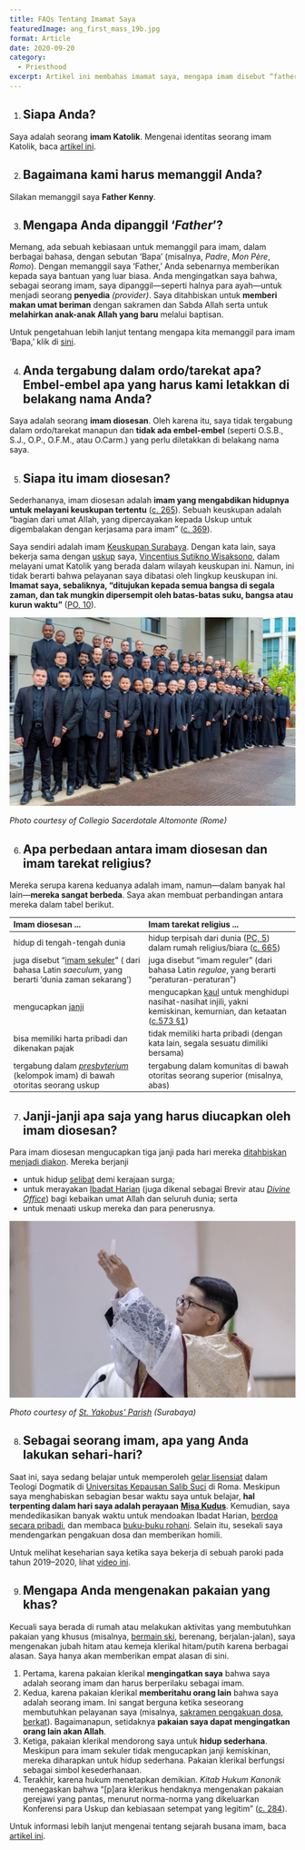 ```yaml
---
title: FAQs Tentang Imamat Saya
featuredImage: ang_first_mass_19b.jpg
format: Article
date: 2020-09-20
category:
  - Priesthood
excerpt: Artikel ini membahas imamat saya, mengapa imam disebut “father”, perbedaan antara imam diosesan dan imam tarekat religius, janji-janji yang diucapkan oleh imam diosesan, kehidupan sehari-hari saya, dan alasan saya mengenakan busana imam.
---
```

1. ## Siapa Anda?

Saya adalah seorang **imam Katolik**. Mengenai identitas seorang imam Katolik, baca [artikel ini](https://www.catholic.com/encyclopedia/priest).

2. ## Bagaimana kami harus memanggil Anda?

Silakan memanggil saya **Father Kenny**.

3. ## Mengapa Anda dipanggil ‘*Father*’?

Memang, ada sebuah kebiasaan untuk memanggil para imam, dalam berbagai bahasa, dengan sebutan ‘Bapa’ (misalnya, *Padre*, *Mon Père*, *Romo*). Dengan memanggil saya ‘Father,’ Anda sebenarnya memberikan kepada saya bantuan yang luar biasa. Anda mengingatkan saya bahwa, sebagai seorang imam, saya dipanggil—seperti halnya para ayah—untuk menjadi seorang **penyedia** *(provider)*. Saya ditahbiskan untuk **memberi makan umat beriman** dengan sakramen dan Sabda Allah serta untuk **melahirkan anak-anak Allah yang baru** melalui baptisan. 

Untuk pengetahuan lebih lanjut tentang mengapa kita memanggil para imam ‘Bapa,’ klik di [sini](https://www.ewtn.com/catholicism/library/why-do-we-call-priests-father-1178).

4. ## Anda tergabung dalam ordo/tarekat apa? Embel-embel apa yang harus kami letakkan di belakang nama Anda?

Saya adalah seorang **imam diosesan**. Oleh karena itu, saya tidak tergabung dalam ordo/tarekat manapun dan **tidak ada embel-embel** (seperti O.S.B., S.J., O.P., O.F.M., atau O.Carm.) yang perlu diletakkan di belakang nama saya.

5. ## Siapa itu imam diosesan?

Sederhananya, imam diosesan adalah **imam yang mengabdikan hidupnya untuk melayani keuskupan tertentu** ([c. 265](https://www.vatican.va/archive/cod-iuris-canonici/eng/documents/cic_lib2-cann208-329_en.html#CHAPTER_II.)). Sebuah keuskupan adalah “bagian dari umat AlIah, yang dipercayakan kepada Uskup untuk digembalakan dengan kerjasama para imam” ([c. 369](https://www.vatican.va/archive/cod-iuris-canonici/eng/documents/cic_lib2-cann368-430_en.html)).

Saya sendiri adalah imam [Keuskupan Surabaya](http://www.gcatholic.org/dioceses/diocese/sura0.htm). Dengan kata lain, saya bekerja sama dengan [uskup](https://www.catholic.com/encyclopedia/bishop) saya, [Vincentius Sutikno Wisaksono](http://www.catholic-hierarchy.org/bishop/bwisak.html), dalam melayani umat Katolik yang berada dalam wilayah keuskupan ini. Namun, ini tidak berarti bahwa pelayanan saya dibatasi oleh lingkup keuskupan ini. **Imamat saya, sebaliknya, “ditujukan kepada semua bangsa di segala zaman, dan tak mungkin dipersempit oleh batas-batas suku, bangsa atau kurun waktu”** ([PO, 10](https://katolisitas.org/presbyterorum-ordinis/)).

![Altomonte priests group picture](altomonte_priests.jpg)

_Photo courtesy of Collegio Sacerdotale Altomonte (Rome)_

6. ## Apa perbedaan antara imam diosesan dan imam tarekat religius?

Mereka serupa karena keduanya adalah imam, namun—dalam banyak hal lain—**mereka sangat berbeda**. Saya akan membuat perbandingan antara mereka dalam tabel berikut.

| **Imam diosesan ...**                                        | **Imam tarekat religius ...**                                |
| :----------------------------------------------------------- | :----------------------------------------------------------- |
| hidup di tengah-tengah dunia                                 | hidup terpisah dari dunia ([PC, 5](https://katolisitas.org/perfectae-caritatis/)) dalam rumah religius/biara ([c. 665](https://www.vatican.va/archive/cod-iuris-canonici/eng/documents/cic_lib2-cann607-709_en.html#CHAPTER_III.)) |
| juga disebut “[imam sekuler](https://www.newadvent.org/cathen/13675a.htm)” ( dari bahasa Latin *saeculum*, yang berarti ‘dunia zaman sekarang’) | juga disebut “imam reguler” (dari bahasa Latin *regulae*, yang berarti “peraturan-peraturan”) |
| mengucapkan [janji](https://www.collinsdictionary.com/dictionary/english/promise) | mengucapkan [kaul](https://www.merriam-webster.com/dictionary/vow) untuk menghidupi nasihat-nasihat injili, yakni kemiskinan, kemurnian, dan ketaatan ([c.573 §1](https://www.vatican.va/archive/cod-iuris-canonici/eng/documents/cic_lib2-cann573-606_en.html#TITLE_I:)) |
| bisa memiliki harta pribadi dan dikenakan pajak              | tidak memiliki harta pribadi (dengan kata lain, segala sesuatu dimiliki bersama) |
| tergabung dalam [*presbyterium*](https://www.catholicculture.org/culture/library/view.cfm?recnum=6553) (kelompok imam) di bawah otoritas seorang uskup | tergabung dalam komunitas di bawah otoritas seorang superior (misalnya, abas) |

7. ## Janji-janji apa saja yang harus diucapkan oleh imam diosesan?

Para imam diosesan mengucapkan tiga janji pada hari mereka [ditahbiskan menjadi diakon](https://www.newadvent.org/cathen/04647c.htm). Mereka berjanji

- untuk hidup [selibat](https://www.newadvent.org/cathen/03481a.htm) demi kerajaan surga;
- untuk merayakan [Ibadat Harian](https://www.usccb.org/prayer-and-worship/liturgy-of-the-hours) (juga dikenal sebagai Brevir atau [*Divine Office*](https://www.newadvent.org/cathen/11219a.htm)) bagi kebaikan umat Allah dan seluruh dunia; serta
- untuk menaati uskup mereka dan para penerusnya.

![Altomonte priests group picture](ang_first_mass_12b.jpg)

_Photo courtesy of [St. Yakobus' Parish](https://www.instagram.com/santoyakobussby/) (Surabaya)_

8. ## Sebagai seorang imam, apa yang Anda lakukan sehari-hari?

Saat ini, saya sedang belajar untuk memperoleh [gelar lisensiat](https://en.wikipedia.org/wiki/Licentiate_(degree)#Theology,_canon_law,_history,_and_cultural_patrimony) dalam Teologi Dogmatik di [Universitas Kepausan Salib Suci](https://en.pusc.it/) di Roma. Meskipun saya menghabiskan sebagian besar waktu saya untuk belajar, **hal terpenting dalam hari saya adalah perayaan** [**Misa Kudus**](https://www.catholic.com/magazine/print-edition/why-go-to-mass). Kemudian, saya mendedikasikan banyak waktu untuk mendoakan Ibadat Harian, [berdoa secara pribadi](https://onepeterfive.com/a-beginners-guide-to-mental-prayer/), dan membaca [buku-buku rohani](https://www.delibris.org/en/node/210359). Selain itu, sesekali saya mendengarkan pengakuan dosa dan memberikan homili.

Untuk melihat keseharian saya ketika saya bekerja di sebuah paroki pada tahun 2019–2020, lihat [video ini](https://youtu.be/G1JPX-rMBBU).

9. ## Mengapa Anda mengenakan pakaian yang khas?

Kecuali saya berada di rumah atau melakukan aktivitas yang membutuhkan pakaian yang khusus (misalnya, [bermain ski](https://aleteia.org/2018/01/26/7-surprising-facts-about-the-skiing-pope-john-paul-ii/), berenang, berjalan-jalan), saya mengenakan jubah hitam atau kemeja klerikal hitam/putih karena berbagai alasan. Saya hanya akan memberikan empat alasan di sini.

1. Pertama, karena pakaian klerikal **mengingatkan saya** bahwa saya adalah seorang imam dan harus berperilaku sebagai imam.
2. Kedua, karena pakaian klerikal **memberitahu orang lain** bahwa saya adalah seorang imam. Ini sangat berguna ketika seseorang membutuhkan pelayanan saya (misalnya, [sakramen pengakuan dosa](https://opusdei.org/en/article/why-go-to-confession/), [berkat](https://www.newadvent.org/cathen/02599b.htm)). Bagaimanapun, setidaknya **pakaian saya dapat mengingatkan orang lain akan Allah**.
3. Ketiga, pakaian klerikal mendorong saya untuk **hidup sederhana**. Meskipun para imam sekuler tidak mengucapkan janji kemiskinan, mereka diharapkan untuk hidup sederhana. Pakaian klerikal berfungsi sebagai simbol kesederhanaan.
4. Terakhir, karena hukum menetapkan demikian. *Kitab Hukum Kanonik* menegaskan bahwa “[p]ara klerikus hendaknya mengenakan pakaian gerejawi yang pantas, menurut norma-norma yang dikeluarkan Konferensi para Uskup dan kebiasaan setempat yang legitim” ([c. 284](https://www.vatican.va/archive/cod-iuris-canonici/eng/documents/cic_lib2-cann208-329_en.html#CHAPTER_III.)).

Untuk informasi lebih lanjut mengenai tentang sejarah busana imam, baca [artikel ini](https://aleteia.org/2017/05/05/why-do-priests-wear-black/).
